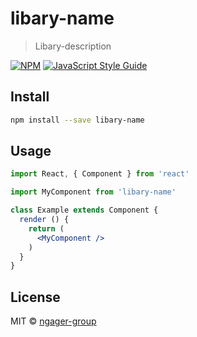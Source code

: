 # libary-name

> Libary-description

[![NPM](https://img.shields.io/npm/v/libary-name.svg)](https://www.npmjs.com/package/libary-name) [![JavaScript Style Guide](https://img.shields.io/badge/code_style-standard-brightgreen.svg)](https://standardjs.com)

## Install

```bash
npm install --save libary-name
```

## Usage

```jsx
import React, { Component } from 'react'

import MyComponent from 'libary-name'

class Example extends Component {
  render () {
    return (
      <MyComponent />
    )
  }
}
```

## License

MIT © [ngager-group](https://github.com/ngager-group)
